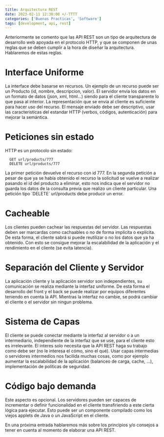```yaml
---
title: Arquitectura REST
date: 2023-02-11 12:30:00 +/-TTTT
categories: ['Buenas Practicas', 'Software']
tags: [development, api, rest]
---
```


Anteriormente se comento que las API REST son un tipo de arquitectura de desarrollo web apoyada en el protocolo HTTP, y que se componen de unas reglas que se deben cumplir a la hora de diseñar la arquitectura. Hablaremos de estas reglas.

# Interface Uniforme
La interface debe basarse en recursos. Un ejemplo de un recurso puede ser un Producto (id, nombre, descripcion, valor). El servidor envía los datos en un formato de datos (json, xml, html...) siendo para el cliente transparente lo que pasa al interior. La representación que se envía al cliente es suficiente para hacer uso del recurso.
El mensaje enviado debe ser descriptivo, usar las caracteristicas del estandar HTTP (verbos, códigos, autenticación) para mejorar la semántica.

# Peticiones sin estado
HTTP es un protocolo sin estado:
```shell
  GET url/products/777
  DELETE url/products/777
```
La primer petición devuelve el recurso con id 777. En la segunda petición a pesar de que ya se había obtenido el recurso la solicitud se vuelve a realizar pasando el id del producto a eliminar, esto nos indica que el servidor no guarda los datos de la consulta previa que realizo un cliente particular. Una petición tipo ´DELETE´ url/products debe producir un error.

# Cacheable
Los clientes pueden cachear las respuestas del servidor. Las respuestas deben ser marcardas como cachaables o no de forma implícita o explícita. De esta forma, el cliente sabrá si puede reutilizar o no los datos que ya ha obtenido. Con esto se consigue mejorar la escalabilidad de la aplicación y el rendimiento en el cliente (se evita latencia).

# Separación del Cliente y Servidor
La aplicación cliente y la aplicación servidor son independientes, su comunicación se realiza mediante la interfaz uniforme. De esta forma el desarrollo del front y el back se puede realizar por equipos diferentes teniendo en cuenta la API. Mientras la interfaz no cambie, se podrá cambiar el cliente o el servidor sin ningun problema.

# Sistema de Capas
El cliente se puede conectar mediante la interfaz al servidor o a un intermediario, independiente de la interfaz que se use, para el cliente esto es irrelevante. El interes solo necesita que la API REST haga su trabajo como debe ser (no le interesa el cómo, sino el qué). Usar capas intermedias o servidores intermedios nos facilida muchas cosas, como por ejemplo aumentar la escalabilidad de la aplicación (balanceo de carga, cache, ...), implementación de políticas de seguridad.

# Código bajo demanda
Este aspecto es opcional. Los servidores pueden ser capaces de incrementar o definir funcionalidad en el cliente transfiriendo a este cierta lógica para ejecutar. Esto puede ser un componente compilado como los viejos applets de Java o un JavaScript en el cliente.

En una próxima entrada hablaremos más sobre los principios y/o consejos a tener en cuenta al momento de elaborar una API REST.